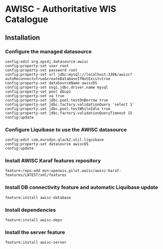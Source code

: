 # AWISC - Authoritative WIS Catalogue

## Installation

### Configure the managed datasource
	config:edit org.ops4j.datasource-awisc
	config:property-set user root
	config:property-set password root
	config:property-set url jdbc:mysql://localhost:3306/awisc?autoReconnect=true&createDatabaseIfNotExist=true
	config:property-set dataSourceName awiscDS
	config:property-set osgi.jdbc.driver.name mysql
	config:property-set pool dbcp2
    config:property-set xa true
    config:property-set jdbc.pool.testOnBorrow true
    config:property-set jdbc.factory.validationQuery 'select 1'
    config:property-set jdbc.pool.testWhileIdle true
    config:property-set jdbc.factory.validationQueryTimeout 15
	config:update

### Configure Liquibase to use the AWISC datasource
	config:edit com.eurodyn.qlack2.util.liquibase
	config:property-set datasource awiscDS
	config:update

### Install AWISC Karaf features repository
	feature:repo-add mvn:openwis.pilot.awisc/awisc-karaf-features/LATEST/xml/features

### Install DB connectivity feature and automatic Liquibase update
	feature:install awisc-database

### Install dependencies
	feature:install awisc-deps

### Install the server feature
	feature:install awisc-server